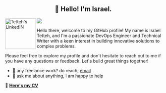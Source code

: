 <h2 align="center">👋 Hello! I'm Israel.</h2>

<a href="https://medium.com/@tettehisrael">
  <img align="left" alt="Tetteh's LinkedIN" width="99px" src="https://img.shields.io/badge/Medium-12100E?style=for-the-badge&logo=medium&logoColor=white" />
</a>

![](https://komarev.com/ghpvc/?username=Tettehisrael&label=PROFILE+VIEWS)
<br/>



Hello there, welcome to my GitHub profile! My name is Israel Tetteh, and I'm a passionate DevOps Engineer and Technical Writer with a keen interest in building innovative solutions to complex problems.

Please feel free to explore my profile and don't hesitate to reach out to me if you have any questions or feedback. Let's build great things together!

  
- 💼 any freelance work? do reach, [email](mailto:Tettehisrael1@gmail.com)
- 💬 ask me about anything, I am happy to help


📝 [**Here's my CV**](https://docs.google.com/document/d/17EHCBC1f_lwS1j65hxt2TXrT1EzGWQ0EqGyKR0cB58c/edit?usp=sharing) <br />


